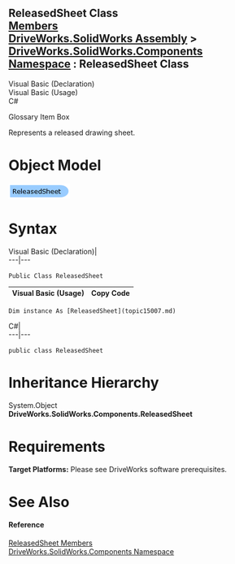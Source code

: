 ReleasedSheet Class   
[Members](topic15008.md)   
[DriveWorks.SolidWorks Assembly](topic13342.md) > [DriveWorks.SolidWorks.Components Namespace](topic13925.md) : ReleasedSheet Class  
---  
  
Visual Basic (Declaration)    
Visual Basic (Usage)    
C# 

Glossary Item Box

Represents a released drawing sheet. 

# Object Model

![](dotnetdiagramimages/image855.png)

# Syntax

Visual Basic (Declaration)|   
---|---  
      
    
    Public Class ReleasedSheet   
  
Visual Basic (Usage)| Copy Code  
---|---  
      
    
    Dim instance As [ReleasedSheet](topic15007.md)  
  
C#|   
---|---  
      
    
    public class ReleasedSheet   
  
# Inheritance Hierarchy

System.Object  
**DriveWorks.SolidWorks.Components.ReleasedSheet**  


# Requirements

**Target Platforms:** Please see DriveWorks software prerequisites.

# See Also

#### Reference

[ReleasedSheet Members](topic15008.md)   
[DriveWorks.SolidWorks.Components Namespace](topic13925.md)


